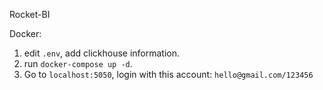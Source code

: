 Rocket-BI 

Docker:
1. edit `.env`, add clickhouse information.
2. run `docker-compose up -d`.
3. Go to `localhost:5050`, login with this account: `hello@gmail.com/123456`

